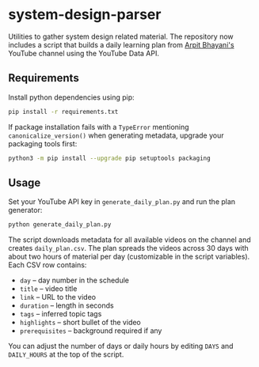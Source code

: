 # system-design-parser

Utilities to gather system design related material. The repository now includes a
script that builds a daily learning plan from [Arpit Bhayani's](https://www.youtube.com/@AsliEngineering/videos)
YouTube channel using the YouTube Data API.

## Requirements

Install python dependencies using pip:

```bash
pip install -r requirements.txt
```

If package installation fails with a `TypeError` mentioning
`canonicalize_version()` when generating metadata, upgrade your packaging
tools first:

```bash
python3 -m pip install --upgrade pip setuptools packaging
```

## Usage

Set your YouTube API key in `generate_daily_plan.py` and run the plan generator:

```bash
python generate_daily_plan.py
```

The script downloads metadata for all available videos on the channel and
creates `daily_plan.csv`. The plan spreads the videos across 30 days with
about two hours of material per day (customizable in the script variables).
Each CSV row contains:

- `day` – day number in the schedule
- `title` – video title
- `link` – URL to the video
- `duration` – length in seconds
- `tags` – inferred topic tags
- `highlights` – short bullet of the video
- `prerequisites` – background required if any

You can adjust the number of days or daily hours by editing `DAYS` and
`DAILY_HOURS` at the top of the script.
